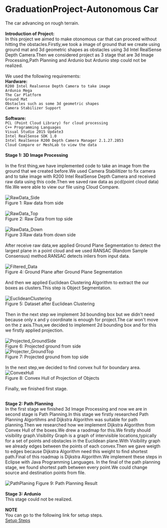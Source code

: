 # GraduationProject-Autonomous Car</br>
The car advancing on rough terrain.</br></br>
**Introduction of Project:**</br>
In this project we aimed to make otonomous car that can proceed without hitting the obstacles.Firstly,we took a image of ground that we create using ground mat and 3d geometric shapes as obstacles using 3d Intel RealSense Depth Camera.Then we considered project as 3 stage that are 3d Image Processing,Path Planning and Ardunio but Ardunio step could not be realized.
</br></br>
We used the following requirements:</br>
                                                                      **Hardware:**<br>
                                                               `R200 Intel Realsense Depth Camera to take image`</br>
                                                               `Ardunio Mega`</br>
                                                               `The Car Platform`</br>
                                                               `Ground Mat`</br>
                                                               `Obstacles such as some 3d geometric shapes`</br>
                                                               `Camera Stabilizer Support`</br></br>
                                                                      **Software:**</br>
                                                               `PCL (Point Cloud Library) for cloud processing`</br>
                                                               `C++ Programming Languages`</br>
                                                               `Visual Studio 2015 Update3`</br>
                                                               `Intel RealSense SDK 1.0`</br>
                                                               `Intel RealSense R200 Depth Camera Manager 2.1.27.2853`</br>
                                                               `Cloud Compare or MeshLab to view the data`</br></br>
**Stage 1: 3D Image Processing**</br><br>
In the first thing,we have implemented code to take an image from the ground that we created before.We used Camera Stabilitizer to fix camera and to take image with R200 Intel RealSense Depth Camera and received raw data using this code.Then we saved raw data as pcd(point cloud data) file.We were able to view our file using Cloud Compare. </br></br>
![RawData_Side](https://github.com/busragol/GraduationProject/blob/master/Images/RawData_Side.PNG)</br>
Figure 1: Raw data from side</br></br>
![RawData_Top](https://github.com/busragol/GraduationProject/blob/master/Images/rawdata_Top.PNG)</br>
Figure 2: Raw Data from top side</br></br>
![RawData_Down](https://github.com/busragol/GraduationProject/blob/master/Images/RawData_Down.PNG)</br>
Figure 3:Raw data from down side</br></br>
After receive raw data,we applied Ground Plane Segmentation to detect the largest plane in a point cloud and we used RANSAC (Random Sample Consensus) method.RANSAC detects inliers from input data.</br></br>
![Filtered_Data](https://github.com/busragol/GraduationProject/blob/master/Images/Filtered_Data.PNG)</br>
Figure 4: Ground Plane after Ground Plane Segmentation</br></br>
And then we applied Euclidean Clustering Algorithm to extract the our boxes as clusters.This step is Object Segmentation.</br></br>
![EuclideanClustering](https://github.com/busragol/GraduationProject/blob/master/Images/EuclideanClustering.PNG)</br>
Figure 5: Dataset after Euclidean Clustering</br></br>
Then in the next step we implement 3d bounding box but we didn't need because only x and y coordinate is enough for project.The car won't move on the z axis.Thus,we decided to implement 2d bounding box and for this we firstly applied projection. </br></br>
![Projected_GroundSide](https://github.com/busragol/GraduationProject/blob/master/Images/Projected_GroundSide.PNG)</br>
Figure 6: Projected ground from side</br>
![Projecter_GroundTop](https://github.com/busragol/GraduationProject/blob/master/Images/Projected_CloudTop.PNG)</br>
Figure 7: Projected ground from top side</br></br>
In the next step,we decided to find convex hull for boundary area.</br>
![ConvexHull](https://github.com/busragol/GraduationProject/blob/master/Images/ConvexHull.PNG)</br>
Figure 8: Convex Hull of Projection of Objects</br></br>
Finally, we finished first stage.</br></br>

**Stage 2: Path Planning**</br>
In the first stage we finished 3d Image Processing and now we are in second stage is Path Planning.In this stage we firstly researched Path Planning Algortihms and Dijkstra Algorithm was suitable for path planning.Then we researched how we implement Dijkstra Algorithm from Convex Hull of the boxes.We drew a raodmap for this.We firstly should visibility graph.Visibility Graph is a graph of intervisible locations,typically for a set of points and obstacles in the Euclidean plane.With Visibility graph we already edges between the points of each convex.Then we gave weigth to edges because Dijkstra Algorithm need this weight to find shortest path.Final of this roadmap is Dijkstra Algorithm.We implement these steps in Eclipse with Java Programming Languages.
In the final of the path planning stage, we found shortest path between every point.We could change source and destination points from file.</br></br>
![PathPlaning](https://github.com/busragol/GraduationProject/blob/master/Images/PathPlaning.PNG)
Figure 9: Path Planning Result</br></br>
**Stage 3: Ardunio**</br>
This stage could not be realized.
</br></br>
**NOTE**</br>
You can go to the following link for setup steps.</br>
[Setup Steps](https://coderxx.blogspot.com/2020/03/image-processing-goruntu-isleme.html)
